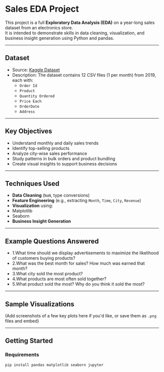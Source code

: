 #  Sales EDA Project

This project is a full **Exploratory Data Analysis (EDA)** on a year-long sales dataset from an electronics store.  
It is intended to demonstrate skills in data cleaning, visualization, and business insight generation using Python and pandas.

---

##  Dataset

- Source: [Kaggle Dataset](https://www.kaggle.com/datasets/dhruvkothari19/practice-eda-on-this-sales-dataset)
- Description: The dataset contains 12 CSV files (1 per month) from 2019, each with:
  - `Order Id`
  - `Product`
  - `Quantity Ordered`
  - `Price Each`
  - `OrderDate`
  - `Address`

---

##  Key Objectives

- Understand monthly and daily sales trends
- Identify top-selling products
- Analyze city-wise sales performance
- Study patterns in bulk orders and product bundling
- Create visual insights to support business decisions

---

## Techniques Used

-  **Data Cleaning** (`NaN`, type conversions)
-  **Feature Engineering** (e.g., extracting `Month`, `Time`, `City`, `Revenue`)
-  **Visualization** using:
  - Matplotlib
  - Seaborn
-  **Business Insight Generation**

---

##  Example Questions Answered

- 1.What time should we display advertisements to maximize the likelihood of customers buying products?
- 2.What was the best month for sales? How much was earned that month?
- 3.What city sold the most product?
- 4.What products are most often sold together?
- 5.What product sold the most? Why do you think it sold the most?

---

##  Sample Visualizations

(Add screenshots of a few key plots here if you'd like, or save them as `.png` files and embed)

---

##  Getting Started

### Requirements

```bash
pip install pandas matplotlib seaborn jupyter
